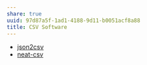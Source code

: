 ```yaml
---
share: true
uuid: 97d87a5f-1ad1-4188-9d11-b0051acf8a88
title: CSV Software
---
```

* [json2csv](../Software/List/nodejs/npm/json2csv)
* [neat-csv](../d23c987e-afe6-45dc-a97f-e1e732186018)